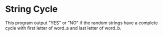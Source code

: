 # String Cycle
This program output "YES" or "NO" if the random strings have a complete cycle with 
first letter of word_a and last letter of word_b. 
